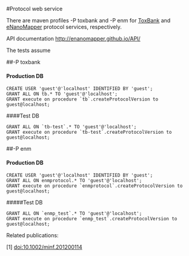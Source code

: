 #Protocol web service 

There are maven profiles  -P toxbank and -P enm for [ToxBank](http://www.toxbank.net) and [eNanoMapper](http://www.enanomapper.net) protocol services, respectively.

API documentation http://enanomapper.github.io/API/

The tests assume 

##-P toxbank  

#### Production DB
````
CREATE USER 'guest'@'localhost' IDENTIFIED BY 'guest';
GRANT ALL ON tb.* TO 'guest'@'localhost';
GRANT execute on procedure `tb`.createProtocolVersion to guest@localhost;
````

####Test DB
````
GRANT ALL ON `tb-test`.* TO 'guest'@'localhost';
GRANT execute on procedure `tb-test`.createProtocolVersion to  guest@localhost;
````

##-P enm 

#### Production DB
````
CREATE USER 'guest'@'localhost' IDENTIFIED BY 'guest';
GRANT ALL ON enmprotocol.* TO 'guest'@'localhost';
GRANT execute on procedure `enmprotocol`.createProtocolVersion to guest@localhost;
````

#####Test DB
````
GRANT ALL ON `enmp_test`.* TO 'guest'@'localhost';
GRANT execute on procedure `enmp_test`.createProtocolVersion to  guest@localhost;
````

Related publications:

[1] [doi:10.1002/minf.201200114](http://onlinelibrary.wiley.com/doi/10.1002/minf.201200114/abstract)
